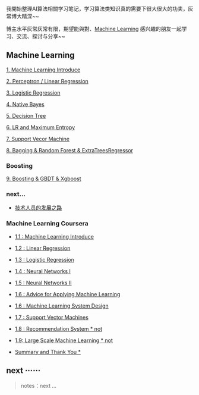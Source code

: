 我開始整理AI算法相關学习笔记，学习算法类知识真的需要下很大很大的功夫，灰常博大精深~~

博主水平灰常灰常有限，期望能與對、[Machine Learning](https://en.wikipedia.org/wiki/Machine_learning) 感兴趣的朋友一起学习、交流、探讨与分享~~

## Machine Learning

[1. Machine Learning Introduce][0]

[2. Perceptron / Linear Regression][0]

[3. Logistic Regression][0]

[4. Native Bayes][0]

[5. Decision Tree][5.2]

[6. LR and Maximum Entropy][0]

[7. Support Vecor Machine][0]

[8. Bagging & Random Forest & ExtraTreesRegressor][0]

### Boosting

[9. Boosting & GBDT & Xgboost][0]

### next...

[1]: 0

[5.1]: /2016/08/16/ml-5-decisionTree-part1/
[5.2]: /2018/06/27/ml-5-decisionTree-part2/

[0]: /ai


- [技术人员的发展之路][cool1]

[cool1]: https://coolshell.cn/articles/17583.html

### Machine Learning Coursera

- [1.1 : Machine Learning Introduce][1]

- [1.2 : Linear Regression][2]

- [1.3 : Logistic Regression][3]

- [1.4 : Neural Networks I][4]

- [1.5 : Neural Networks II][5]

- [1.6 : Advice for Applying Machine Learning][6-1]

- [1.6 : Machine Learning System Design][6-2]

- [1.7 : Support Vector Machines][7]

- [1.8 : Recommendation System * not][0]

- [1.9: Large Scale Machine Learning * not][0]

- [Summary and Thank You *][0]

[1]: /2016/09/20/ml-coursera-ng-w1-01-introduce/
[2]: /2016/10/08/ml-coursera-ng-w2-01-Linear-Regression/
[3]: /2016/10/24/ml-coursera-ng-w3-LR/
[4]: /2017/02/07/ml-coursera-ng-w4-NN-02/
[5]: /2017/02/13/ml-coursera-ng-w4-NN-03/
[6-1]: /2017/05/24/ml-coursera-ng-w6-Advice-for-Applying-Machine-Learning/
[6-2]: /2017/05/29/ml-coursera-ng-w6-Machine-Learning-System-Design/
[7]: /2017/10/13/ml-coursera-ng-w7-svm/
[8]: /2018/01/24/ml-coursera-ng-w8-clustering-1/

## next ⋯⋯

> notes：next ...
